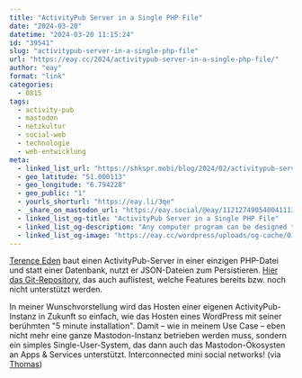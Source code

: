 ```yaml
---
title: "ActivityPub Server in a Single PHP File"
date: "2024-03-20"
datetime: "2024-03-20 11:15:24"
id: "39541"
slug: "activitypub-server-in-a-single-php-file"
url: "https://eay.cc/2024/activitypub-server-in-a-single-php-file/"
author: "eay"
format: "link"
categories:
  - 0815
tags:
  - activity-pub
  - mastodon
  - netzkultur
  - social-web
  - technologie
  - web-entwicklung
meta:
  - linked_list_url: "https://shkspr.mobi/blog/2024/02/activitypub-server-in-a-single-file/"
  - geo_latitude: "51.000113"
  - geo_longitude: "6.794228"
  - geo_public: "1"
  - yourls_shorturl: "https://eay.li/3qe"
  - _share_on_mastodon_url: "https://eay.social/@eay/112127490540041113"
  - linked_list_og-title: "ActivityPub Server in a Single PHP File"
  - linked_list_og-description: "Any computer program can be designed to run from a single file if you architect it wrong enough!  I wanted to create the simplest possible Fediverse server which can be used as an educational tool to show how ActivityPub / Mastodon works.  The design goals were:   Upload a single PHP file to the ..."
  - linked_list_og-image: "https://eay.cc/wordpress/uploads/og-cache/0188e2ed171dda59a3aa12b42fcb0e98.webp"
---
```


[Terence Eden](https://mastodon.social/@edent) baut einen ActivityPub-Server in einer einzigen PHP-Datei und statt einer Datenbank, nutzt er JSON-Dateien zum Persistieren. [Hier das Git-Repository](https://gitlab.com/edent/activitypub-single-php-file), das auch auflistest, welche Features bereits bzw. noch nicht unterstützt werden.

In meiner Wunschvorstellung wird das Hosten einer eigenen ActivityPub-Instanz in Zukunft so einfach, wie das Hosten eines WordPress mit seiner berühmten "5 minute installation". Damit – wie in meinem Use Case – eben nicht mehr eine ganze Mastodon-Instanz betrieben werden muss, sondern ein simples Single-User-System, das dann auch das Mastodon-Ökosysten an Apps & Services unterstützt. Interconnected mini social networks! (via [Thomas](https://gigold.me/links/goldstueck-06))
